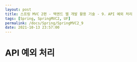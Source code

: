 ```yaml
---
layout: post
title: 스프링 MVC 2편 - 백엔드 웹 개발 활용 기술 - 9. API 예외 처리
tags: [Spring, SpringMVC2, UF]
permalink: /docs/Spring/SpringMVC2_9
date: 2021-10-13 23:57:00
---
```

# API 예외 처리